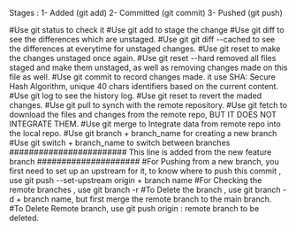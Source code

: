 Stages :
1- Added  (git add)
2- Committed (git commit)
3- Pushed (git push)

#Use git status to check it
#Use git add to stage the change
#Use git diff to see the differences which are unstaged.
#Use git git diff  --cached to see the differences at everytime for unstaged changes.
#Use git reset to make the changes unstaged once again.
#Use git reset --hard removed all files staged and make them unstaged, as well as removing changes made on this file as well.
#Use git commit to record changes made. it use SHA: Secure Hash Algorithm, unique 40 chars identifiers based on the current content.
#Use git log to see the history log.
#Use git reset to revert the maded changes.
#Use git pull to synch with the remote repository.
#Use git fetch to download the files and changes from the remote repo, BUT IT DOES NOT INTEGRATE THEM.
#Use git merge to Integrate data from remote repo into the local repo.
#Use git branch + branch_name for creating a new branch
#Use git switch + branch_name to switch between branches
######################## This line is added from the new feature branch #####################
#For Pushing from a new branch, you first need to set up an upstream for it, to know where to push this commit , use git push --set-upstream origin + branch name
#For Checking the remote branches , use git branch -r
#To Delete the branch , use git branch -d + branch name, but first merge the remote branch to the main branch.
#To Delete Remote branch, use git push origin : remote branch to be deleted.

